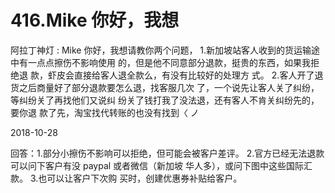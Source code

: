 # 416.Mike 你好，我想

阿拉丁神灯 : Mike 你好，我想请教你两个问题， 1.新加坡站客人收到的货运输途中有一点点擦伤不影响使用 的，但是他不同意部分退款，挺贵的东西，如果我拒绝退 款，虾皮会直接给客人退全款么，有没有比较好的处理方 式。 2.客人开了退货之后商量好了部分退款要怎么退，找客服几次 了，一个说先让客人关了纠纷，等纠纷关了再找他们又说纠 纷关了钱打我了没法退，还有客人不肯关纠纷先的，要你退 款了先，淘宝找代转账的也没有找到〈 ノ

2018-10-28

回答：1.部分小擦伤不影响可以拒绝，但可能会被客户差评。 2.官方已经无法退款可以问下客户有没 paypal 或者微信（新加坡 华人多），或问下图中这些国际汇款。 3.也可以让客户下次购 买时，创建优惠券补贴给客户。